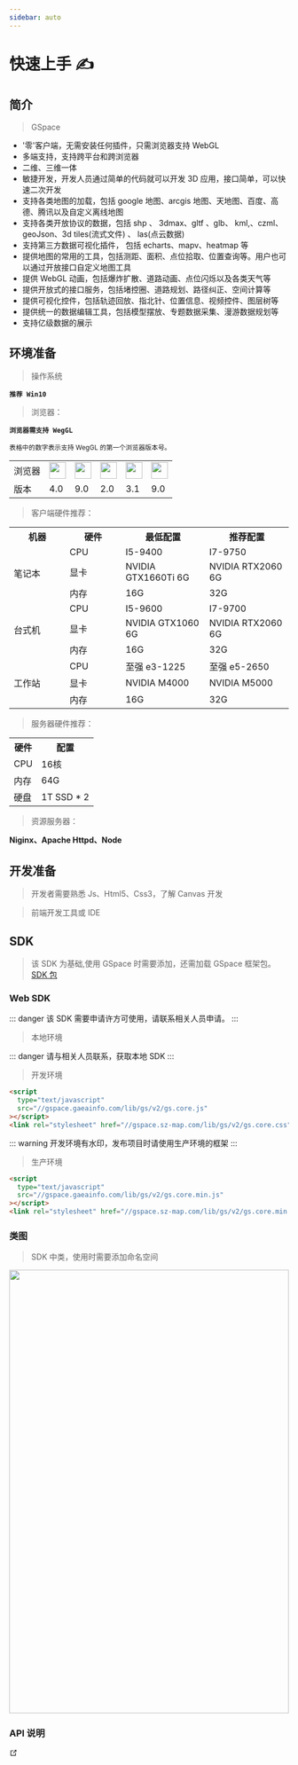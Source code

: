 ```yaml
---
sidebar: auto
---
```


# 快速上手 ✍

## 简介

> GSpace

- '零'客户端，无需安装任何插件，只需浏览器支持 WebGL
- 多端支持，支持跨平台和跨浏览器
- 二维、三维一体
- 敏捷开发，开发人员通过简单的代码就可以开发 3D 应用，接口简单，可以快速二次开发
- 支持各类地图的加载，包括 google 地图、arcgis 地图、天地图、百度、高德、腾讯以及自定义离线地图
- 支持各类开放协议的数据，包括 shp 、 3dmax、gltf 、glb、 kml,、czml、geoJson、3d tiles(流式文件) 、 las(点云数据)
- 支持第三方数据可视化插件， 包括 echarts、mapv、heatmap 等
- 提供地图的常用的工具，包括测距、面积、点位拾取、位置查询等。用户也可以通过开放接口自定义地图工具
- 提供 WebGL 动画，包括爆炸扩散、道路动画、点位闪烁以及各类天气等
- 提供开放式的接口服务，包括堵控圈、道路规划、路径纠正、空间计算等
- 提供可视化控件，包括轨迹回放、指北针、位置信息、视频控件、图层树等
- 提供统一的数据编辑工具，包括模型摆放、专题数据采集、漫游数据规划等
- 支持亿级数据的展示

## 环境准备

> 操作系统

**`推荐 Win10`**

> 浏览器：

**`浏览器需支持 WegGL`**

<sub>表格中的数字表示支持 WegGL 的第一个浏览器版本号。</sub>

<table>
  <tr>
   <td>浏览器</td>
   <td> <img src="//gspace.sz-map.com/images/compatible_chrome.gif" style="width:30px;height:30px" /></td>
   <td> <img src="//gspace.sz-map.com/images/compatible_ie.gif" style="width:30px;height:30px"/> </td>
   <td> <img src="//gspace.sz-map.com/images/compatible_firefox.gif" style="width:30px;height:30px"/></td>
   <td> <img src="//gspace.sz-map.com/images/compatible_safari.gif" style="width:30px;height:30px"/></td>
   <td> <img src="//gspace.sz-map.com/images/compatible_opera.gif" style="width:30px;height:30px" /></td>
  </tr>
  <tr>
   <td>版本</td>
   <td>4.0</td>
   <td>9.0</td>
   <td>2.0</td>
   <td>3.1</td>
   <td>9.0</td>
  </tr>
</table>

> 客户端硬件推荐：

<table>
  <tr>
   <th>机器</th>
   <th width="20%" >硬件</thwidth="30%">
   <th width="30%">最低配置</th>
   <th width="30%">推荐配置</th>
  </tr>
  <tr>
   <td rowspan='3'>笔记本</td>
   <td >CPU</td>
   <td >I5-9400</td>
   <td >I7-9750</td>
  </tr>
  <tr>
   <td >显卡</td>
   <td >NVIDIA GTX1660Ti 6G</td>
   <td >NVIDIA RTX2060 6G </td>
  </tr>
  <tr>
   <td >内存</td>
   <td >16G</td>
   <td >32G</td>
  </tr>
  <tr>
   <td rowspan='3'>台式机</td>
   <td >CPU</td>
   <td >I5-9600</td>
   <td >I7-9700</td>
  </tr>
  <tr>
   <td >显卡</td>
   <td >NVIDIA GTX1060 6G</td>
   <td >NVIDIA RTX2060 6G</td>
  </tr>
  <tr>
   <td >内存</td>
   <td >16G</td>
   <td >32G</td>
  </tr>
  <tr>
   <td rowspan='3'>工作站</td>
   <td >CPU</td>
   <td >至强 e3-1225</td>
   <td >至强 e5-2650</td>
  </tr>
  <tr>
   <td >显卡</td>
   <td >NVIDIA M4000</td>
   <td >NVIDIA M5000</td>
  </tr>
  <tr>
   <td >内存</td>
   <td >16G</td>
   <td >32G</td>
  </tr>
</table>

> 服务器硬件推荐：

<table>
  <tr>
   <th>硬件</th>
   <th >配置</th>
  </tr>
  <tr>
  <tr>
   <td >CPU</td>
   <td >16核</td>
  </tr>
  <tr>
   <td >内存</td>
   <td >64G</td>
  </tr>
  <tr>
   <td >硬盘</td>
   <td >1T SSD * 2</td>
  </tr>
</table>

> 资源服务器：

**Niginx、Apache Httpd、Node**

## 开发准备

> 开发者需要熟悉 Js、Html5、Css3，了解 Canvas 开发

> 前端开发工具或 IDE

## SDK

> 该 SDK 为基础,使用 GSpace 时需要添加，还需加载 GSpace 框架包。
> [SDK 包]()

### Web SDK

::: danger
该 SDK 需要申请许方可使用，请联系相关人员申请。
:::

> 本地环境

::: danger
请与相关人员联系，获取本地 SDK
:::

> 开发环境

```html
<script
  type="text/javascript"
  src="//gspace.gaeainfo.com/lib/gs/v2/gs.core.js"
></script>
<link rel="stylesheet" href="//gspace.sz-map.com/lib/gs/v2/gs.core.css" />
```

::: warning
开发环境有水印，发布项目时请使用生产环境的框架
:::

> 生产环境

```html
<script
  type="text/javascript"
  src="//gspace.gaeainfo.com/lib/gs/v2/gs.core.min.js"
></script>
<link rel="stylesheet" href="//gspace.sz-map.com/lib/gs/v2/gs.core.min.css" />
```

### 类图

> SDK 中类，使用时需要添加命名空间

 <img src="//gspace.gaeainfo.com//images/gs-sdk.png" style="width:100%;height:800px">

### API 说明

<a href="../api" target="_blank" rel="noopener noreferrer" class="nav-link external"><svg xmlns="http://www.w3.org/2000/svg" aria-hidden="true" x="0px" y="0px" viewBox="0 0 100 100" width="15" height="15" class="icon outbound"><path fill="currentColor" d="M18.8,85.1h56l0,0c2.2,0,4-1.8,4-4v-32h-8v28h-48v-48h28v-8h-32l0,0c-2.2,0-4,1.8-4,4v56C14.8,83.3,16.6,85.1,18.8,85.1z"></path> <polygon fill="currentColor" points="45.7,48.7 51.3,54.3 77.2,28.5 77.2,37.2 85.2,37.2 85.2,14.9 62.8,14.9 62.8,22.9 71.5,22.9"></polygon></svg></a>

<style>
  .theme-default-content:not(.custom){
   max-width: 85% !important;
  }

  .bull{
    text-align:center;
    font-size:20px;
    font-weight:bold;
  }
  
</style>
